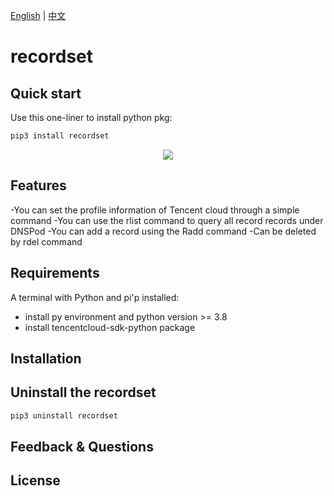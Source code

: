 [English](README.md) | [中文](README-zh.md)

# recordset 

## Quick start

Use this one-liner to install python pkg:

```bash
pip3 install recordset
```


<p align="center"><img src="docs/images/script-demo.svg"></p>
</details>


## Features
-You can set the profile information of Tencent cloud through a simple command
-You can use the rlist command to query all record records under DNSPod
-You can add a record using the Radd command
-Can be deleted by rdel command

## Requirements

A terminal with Python and pi'p installed:

- install py environment and python version >= 3.8
- install tencentcloud-sdk-python package

## Installation


## Uninstall the recordset

```bash
pip3 uninstall recordset
```

## Feedback & Questions


## License

